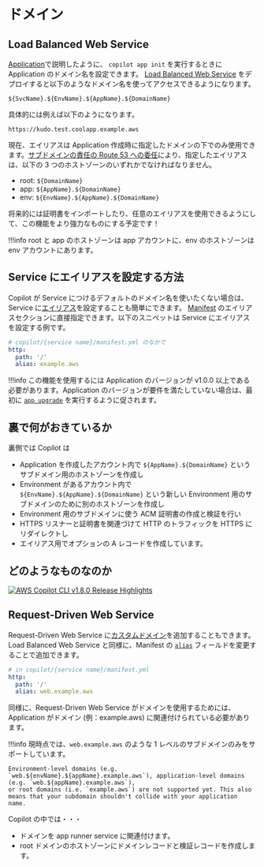 # ドメイン

## Load Balanced Web Service
[Application](../concepts/applications.en.md#追加のアプリケーション設定)で説明したように、 `copilot app init` を実行するときに Application のドメイン名を設定できます。 [Load Balanced Web Service](../concepts/services.ja.md#load-balanced-web-service) をデプロイすると以下のようなドメイン名を使ってアクセスできるようになります。

```
${SvcName}.${EnvName}.${AppName}.${DomainName}
```

具体的には例えば以下のようになります。

```
https://kudo.test.coolapp.example.aws
```

現在、エイリアスは Application 作成時に指定したドメインの下でのみ使用できます。[サブドメインの責任の Route 53 への委任](https://docs.aws.amazon.com/Route53/latest/DeveloperGuide/CreatingNewSubdomain.html#UpdateDNSParentDomain)により、指定したエイリアスは、以下の 3 つのホストゾーンのいずれかでなければなりません。

- root: `${DomainName}`
- app: `${AppName}.${DomainName}`
- env: `${EnvName}.${AppName}.${DomainName}`

将来的には証明書をインポートしたり、任意のエイリアスを使用できるようにして、この機能をより強力なものにする予定です！

!!!info
    root と app のホストゾーンは app アカウントに、env のホストゾーンは env アカウントにあります。
    
## Service にエイリアスを設定する方法
Copilot が Service につけるデフォルトのドメイン名を使いたくない場合は、 Service に[エイリアス](https://docs.aws.amazon.com/ja_jp/Route53/latest/DeveloperGuide/resource-record-sets-choosing-alias-non-alias.html)を設定することも簡単にできます。 [Manifest](../manifest/overview.ja.md) のエイリアスセクションに直接指定できます。以下のスニペットは Service にエイリアスを設定する例です。

``` yaml
# copilot/{service name}/manifest.yml のなかで
http:
  path: '/'
  alias: example.aws
```

!!!info
    この機能を使用するには Application のバージョンが v1.0.0 以上である必要があります。Application のバージョンが要件を満たしていない場合は、最初に [`app upgrade`](../commands/app-upgrade.ja.md) を実行するように促されます。

## 裏で何がおきているか
裏側では Copilot は

* Application を作成したアカウント内で `${AppName}.${DomainName}` というサブドメイン用のホストゾーンを作成し
* Environment があるアカウント内で `${EnvName}.${AppName}.${DomainName}` という新しい Environment 用のサブドメインのために別のホストゾーンを作成し
* Environment 用のサブドメインに使う ACM 証明書の作成と検証を行い
* HTTPS リスナーと証明書を関連づけて HTTP のトラフィックを HTTPS にリダイレクトし
* エイリアス用でオプションの A レコードを作成しています。

## どのようなものなのか
[![AWS Copilot CLI v1.8.0 Release Highlights](https://www.youtube.com/embed/Oyr-n59mVjI/0.jpg)](https://www.youtube.com/embed/Oyr-n59mVjI)

## Request-Driven Web Service
Request-Driven Web Service に[カスタムドメイン](https://docs.aws.amazon.com/apprunner/latest/dg/manage-custom-domains.html)を追加することもできます。Load Balanced Web Service と同様に、Manifest の [`alias`](../manifest/rd-web-service.en.md#http-alias) フィールドを変更することで追加できます。
```yaml
# in copilot/{service name}/manifest.yml
http:
  path: '/'
  alias: web.example.aws
```

同様に、Request-Driven Web Service がドメインを使用するためには、Application がドメイン (例：example.aws) に関連付けられている必要があります。

!!!info
    現時点では、`web.example.aws` のような 1 レベルのサブドメインのみをサポートしています。
    
    Environment-level domains (e.g. `web.${envName}.${appName}.example.aws`), application-level domains (e.g. `web.${appName}.example.aws`),
    or root domains (i.e. `example.aws`) are not supported yet. This also means that your subdomain shouldn't collide with your application name.

Copilot の中では・・・

* ドメインを app runner service に関連付けます。
* root ドメインのホストゾーンにドメインレコードと検証レコードを作成します。
